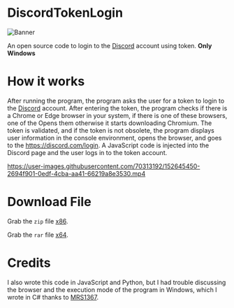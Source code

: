 # DiscordTokenLogin
![Banner](https://raw.githubusercontent.com/iamehsandvr/DiscordTokenLogin/main/Images/DiscordTokenLogin_DEDSEC.png)

An open source code to login to the [Discord](https://discord.com/) account using token.
**Only Windows**
# How it works

After running the program, the program asks the user for a token to login to the [Discord](https://discord.com/) account. After entering the token, the program checks if there is a Chrome or Edge browser in your system, if there is one of these browsers, one of the Opens them otherwise it starts downloading Chromium.
The token is validated, and if the token is not obsolete, the program displays user information in the console environment, opens the browser, and goes to the https://discord.com/login.
A JavaScript code is injected into the Discord page and the user logs in to the token account.


https://user-images.githubusercontent.com/70313192/152645450-2694f901-0edf-4cba-aa41-66219a8e3530.mp4



# Download File

Grab the `zip` file [x86](https://raw.githubusercontent.com/iamehsandvr/DiscordTokenLogin/main/Application/x86.zip).

Grab the `rar` file [x64](https://raw.githubusercontent.com/iamehsandvr/DiscordTokenLogin/main/Application/x64.rar).

# Credits

I also wrote this code in JavaScript and Python, but I had trouble discussing the browser and the execution mode of the program in Windows, which I wrote in C# thanks to [MRS1367](https://stackoverflow.com/users/1625883/mrs1367).
